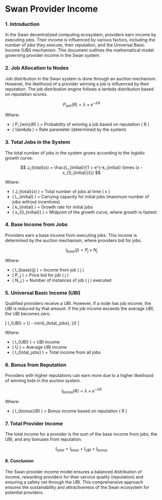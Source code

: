 # Swan Provider Income

### **1. Introduction**

In the Swan decentralized computing ecosystem, providers earn income by executing jobs. Their income is influenced by various factors, including the number of jobs they execute, their reputation, and the Universal Basic Income (UBI) mechanism. This document outlines the mathematical model governing provider income in the Swan system.

### **2. Job Allocation to Nodes**

Job distribution in the Swan system is done through an auction mechanism. However, the likelihood of a provider winning a job is influenced by their reputation. The job distribution engine follows a lambda distribution based on reputation scores.



$$
P_{win}(R) = \lambda \times e^{-\lambda R}
$$

Where:

* ( P\_{win}(R) ) = Probability of winning a job based on reputation ( R )
* ( \lambda ) = Rate parameter (determined by the system)

### **3. Total Jobs in the System**

The total number of jobs in the system grows according to the logistic growth curve:

$$
J_{total}(x) = \frac{L_{initial}}{1 + e^{-k_{initial} \times (x - x_{0_{initial}})}}
$$

Where:

* ( J\_{total}(x) ) = Total number of jobs at time ( x )
* ( L\_{initial} ) = Carrying capacity for initial jobs (maximum number of jobs without incentives)
* ( k\_{initial} ) = Growth rate for initial jobs
* ( x\_{0\_{initial\}} ) = Midpoint of the growth curve, where growth is fastest

### **4. Base Income from Jobs**

Providers earn a base income from executing jobs. This income is determined by the auction mechanism, where providers bid for jobs.



$$
I_{base}(j) = P_j \times N_j
$$

Where:

* ( I\_{base}(j) ) = Income from job ( j )
* ( P\_j ) = Price bid for job ( j )
* ( N\_j ) = Number of instances of job ( j ) executed

### **5. Universal Basic Income (UBI)**

Qualified providers receive a UBI. However, if a node has job income, the UBI is reduced by that amount. If the job income exceeds the average UBI, the UBI becomes zero.

\[ I\_{UBI} = U - min(I\_{total\_jobs}, U) ]

Where:

* ( I\_{UBI} ) = UBI income
* ( U ) = Average UBI income
* ( I\_{total\_jobs} ) = Total income from all jobs

### **6. Bonus from Reputation**

Providers with higher reputations can earn more due to a higher likelihood of winning bids in the auction system.



$$
I_{bonus}(R) = \lambda \times e^{-\lambda R}
$$

Where:

* ( I\_{bonus}(R) ) = Bonus income based on reputation ( R )

### **7. Total Provider Income**

The total income for a provider is the sum of the base income from jobs, the UBI, and any bonuses from reputation.



$$
I_{total} = I_{base} + I_{UBI} + I_{bonus}
$$

#### **8. Conclusion**

The Swan provider income model ensures a balanced distribution of income, rewarding providers for their service quality (reputation) and ensuring a safety net through the UBI. This comprehensive approach ensures the sustainability and attractiveness of the Swan ecosystem for potential providers.
